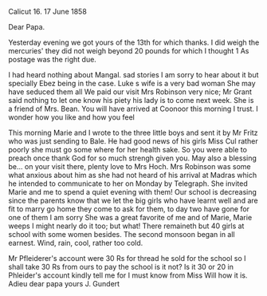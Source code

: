  Calicut 16. 17 June 1858

Dear Papa.

Yesterday evening we got yours of the 13th for which thanks. I did weigh the mercuries' they did not weigh beyond 20 pounds for which I thought 1 As postage was the right due.

I had heard nothing about Mangal. sad stories I am sorry to hear about it but specially Ebez being in the case. Luke s wife is a very bad woman She may have seduced them all We paid our visit Mrs Robinson very nice; Mr Grant said nothing to let one know his piety his lady is to come next week. She is a friend of Mrs. Bean. You will have arrived at Coonoor this morning I trust. I wonder how you like and how you feel

This morning Marie and I wrote to the three little boys and sent it by Mr Fritz who was just sending to Bale. He had good news of his girls Miss Cul rather poorly she must go some where for her health sake. So you were able to preach once thank God for so much strengh given you. May also a blessing be... on your visit there, plenty love to Mrs Hoch. Mrs Robinson was some what anxious about him as she had not heard of his arrival at Madras which he intended to communicate to her on Monday by Telegraph. She invited Marie and me to spend a quiet evening with them! Our school is decreasing since the parents know that we let the big girls who have learnt well and are fit to marry go home they come to ask for them, to day two have gone for one of them I am sorry She was a great favorite of me and of Marie, Marie weeps I might nearly do it too; but what! There remaineth but 40 girls at school with some women besides. The second monsoon began in all earnest. Wind, rain, cool, rather too cold.

Mr Pfleiderer's account were 30 Rs for thread he sold for the school so I shall take 30 Rs from ours to pay the school is it not? Is it 30 or 20 in Phleider's account kindly tell me for I must know from Miss Will how it is. Adieu dear papa
 yours J. Gundert

